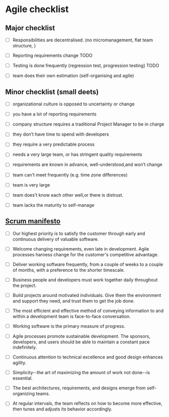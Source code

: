 # Agile checklist

## Major checklist

  * [ ] Responsibilities are decentralised. (no micromanagement, flat team structure, )

  * [ ] Reporting requirements change TODO

  * [ ] Testing is done frequently (regression test, progression testing) TODO

  * [ ] team does their own estimation (self-organising and agile)

## Minor checklist (small deets)


* [ ] organizational culture is opposed to uncertainty or change

* [ ] you have a lot of reporting requirements

* [ ] company structure requires a traditional Project Manager to be in charge

* [ ] they don’t have time to spend with developers

* [ ] they require a very predictable process

* [ ] needs a very large team, or has stringent quality requirements

* [ ] requirements are known in advance, well-understood,and won’t change

* [ ] team can’t meet frequently (e.g. time zone differences)

* [ ] team is very large

* [ ] team does’t know each other well,or there is distrust.

* [ ] team lacks the maturity to self-manage

## [Scrum manifesto](http://agilemanifesto.org/principles.html)

  * [ ] Our highest priority is to satisfy the customer through early and continuous delivery of valuable software.

  * [ ] Welcome changing requirements, even late in development. Agile processes harness change for the customer's competitive advantage.

  * [ ] Deliver working software frequently, from a couple of weeks to a couple of months, with a preference to the shorter timescale.

  * [ ] Business people and developers must work together daily throughout the project.

  * [ ] Build projects around motivated individuals. Give them the environment and support they need, and trust them to get the job done.

  * [ ] The most efficient and effective method of conveying information to and within a development team is face-to-face conversation.

  * [ ] Working software is the primary measure of progress.

  * [ ] Agile processes promote sustainable development. The sponsors, developers, and users should be able to maintain a constant pace indefinitely.

  * [ ] Continuous attention to technical excellence and good design enhances agility.

  * [ ] Simplicity--the art of maximizing the amount of work not done--is essential.

  * [ ] The best architectures, requirements, and designs emerge from self-organizing teams.

  * [ ] At regular intervals, the team reflects on how to become more effective, then tunes and adjusts its behavior accordingly.

